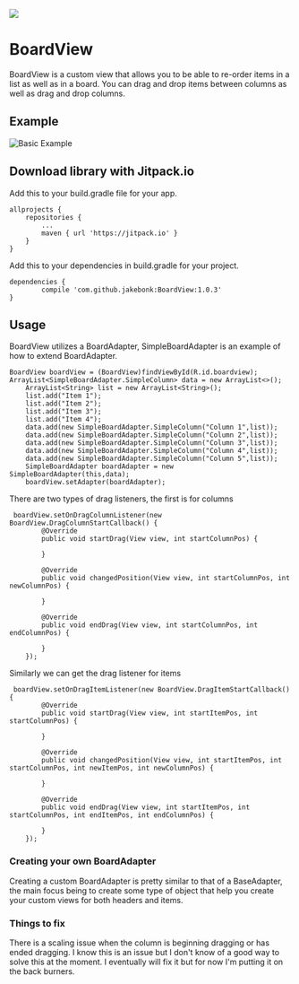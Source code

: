 [![](https://jitpack.io/v/jakebonk/BoardView.svg)](https://jitpack.io/#jakebonk/BoardView)

# BoardView
BoardView is a custom view that allows you to be able to re-order items in a list as well as in a board. You can drag and drop items between columns as well as drag and drop columns.

## Example

![Basic Example](https://thumbs.gfycat.com/DeadUntidyHartebeest-size_restricted.gif)

## Download library with Jitpack.io
Add this to your build.gradle file for your app.

	allprojects {
		repositories {
			...
			maven { url 'https://jitpack.io' }
		}
	}

Add this to your dependencies in build.gradle for your project.

	dependencies {
	        compile 'com.github.jakebonk:BoardView:1.0.3'
	}

## Usage

BoardView utilizes a BoardAdapter, SimpleBoardAdapter is an example of how to extend BoardAdapter.

	BoardView boardView = (BoardView)findViewById(R.id.boardview);
	ArrayList<SimpleBoardAdapter.SimpleColumn> data = new ArrayList<>();
        ArrayList<String> list = new ArrayList<String>();
        list.add("Item 1");
        list.add("Item 2");
        list.add("Item 3");
        list.add("Item 4");
        data.add(new SimpleBoardAdapter.SimpleColumn("Column 1",list));
        data.add(new SimpleBoardAdapter.SimpleColumn("Column 2",list));
        data.add(new SimpleBoardAdapter.SimpleColumn("Column 3",list));
        data.add(new SimpleBoardAdapter.SimpleColumn("Column 4",list));
        data.add(new SimpleBoardAdapter.SimpleColumn("Column 5",list));
        SimpleBoardAdapter boardAdapter = new SimpleBoardAdapter(this,data);
        boardView.setAdapter(boardAdapter);
	
There are two types of drag listeners, the first is for columns

	 boardView.setOnDragColumnListener(new BoardView.DragColumnStartCallback() {
            @Override
            public void startDrag(View view, int startColumnPos) {

            }

            @Override
            public void changedPosition(View view, int startColumnPos, int newColumnPos) {

            }

            @Override
            public void endDrag(View view, int startColumnPos, int endColumnPos) {

            }
        });
	
Similarly we can get the drag listener for items

	 boardView.setOnDragItemListener(new BoardView.DragItemStartCallback() {
            @Override
            public void startDrag(View view, int startItemPos, int startColumnPos) {

            }

            @Override
            public void changedPosition(View view, int startItemPos, int startColumnPos, int newItemPos, int newColumnPos) {

            }

            @Override
            public void endDrag(View view, int startItemPos, int startColumnPos, int endItemPos, int endColumnPos) {

            }
        });
	
### Creating your own BoardAdapter

Creating a custom BoardAdapter is pretty similar to that of a BaseAdapter, the main focus being to create some type of object that help you create your custom views for both headers and items.

### Things to fix
There is a scaling issue when the column is beginning dragging or has ended dragging. I know this is an issue but I don't know of a good way to solve this at the moment. I eventually will fix it but for now I'm putting it on the back burners.
